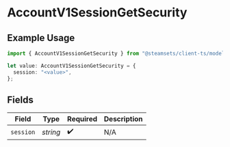 # AccountV1SessionGetSecurity

## Example Usage

```typescript
import { AccountV1SessionGetSecurity } from "@steamsets/client-ts/models/operations";

let value: AccountV1SessionGetSecurity = {
  session: "<value>",
};
```

## Fields

| Field              | Type               | Required           | Description        |
| ------------------ | ------------------ | ------------------ | ------------------ |
| `session`          | *string*           | :heavy_check_mark: | N/A                |